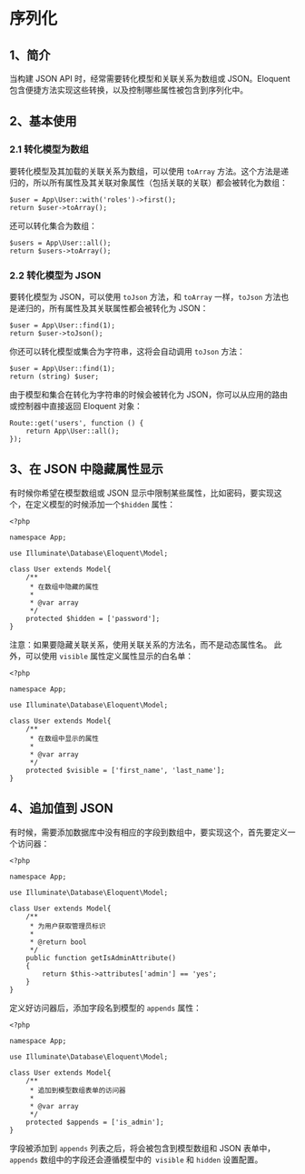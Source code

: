 # 序列化

## 1、简介
当构建 JSON API 时，经常需要转化模型和关联关系为数组或 JSON。Eloquent 包含便捷方法实现这些转换，以及控制哪些属性被包含到序列化中。

## 2、基本使用

### 2.1 转化模型为数组
要转化模型及其加载的关联关系为数组，可以使用 `toArray` 方法。这个方法是递归的，所以所有属性及其关联对象属性（包括关联的关联）都会被转化为数组：

```
$user = App\User::with('roles')->first();
return $user->toArray();
```

还可以转化集合为数组：

```
$users = App\User::all();
return $users->toArray();
```

### 2.2 转化模型为 JSON
要转化模型为 JSON，可以使用 `toJson` 方法，和 `toArray` 一样，`toJson` 方法也是递归的，所有属性及其关联属性都会被转化为 JSON：

```
$user = App\User::find(1);
return $user->toJson();
```

你还可以转化模型或集合为字符串，这将会自动调用 `toJson` 方法：

```
$user = App\User::find(1);
return (string) $user;
```

由于模型和集合在转化为字符串的时候会被转化为 JSON，你可以从应用的路由或控制器中直接返回 Eloquent 对象：

```
Route::get('users', function () {
    return App\User::all();
});
```

## 3、在 JSON 中隐藏属性显示
有时候你希望在模型数组或 JSON 显示中限制某些属性，比如密码，要实现这个，在定义模型的时候添加一个`$hidden` 属性：

```
<?php

namespace App;

use Illuminate\Database\Eloquent\Model;

class User extends Model{
    /**
     * 在数组中隐藏的属性
     *
     * @var array
     */
    protected $hidden = ['password'];
}
```

注意：如果要隐藏关联关系，使用关联关系的方法名，而不是动态属性名。
此外，可以使用 `visible` 属性定义属性显示的白名单：

```
<?php

namespace App;

use Illuminate\Database\Eloquent\Model;

class User extends Model{
    /**
     * 在数组中显示的属性
     *
     * @var array
     */
    protected $visible = ['first_name', 'last_name'];
}
```

## 4、追加值到 JSON
有时候，需要添加数据库中没有相应的字段到数组中，要实现这个，首先要定义一个访问器：

```
<?php

namespace App;

use Illuminate\Database\Eloquent\Model;

class User extends Model{
    /**
     * 为用户获取管理员标识
     *
     * @return bool
     */
    public function getIsAdminAttribute()
    {
        return $this->attributes['admin'] == 'yes';
    }
}
```

定义好访问器后，添加字段名到模型的 `appends` 属性：

```
<?php

namespace App;

use Illuminate\Database\Eloquent\Model;

class User extends Model{
    /**
     * 追加到模型数组表单的访问器
     *
     * @var array
     */
    protected $appends = ['is_admin'];
}
```

字段被添加到 `appends` 列表之后，将会被包含到模型数组和 JSON 表单中，`appends` 数组中的字段还会遵循模型中的` visible` 和 `hidden` 设置配置。